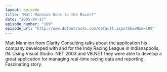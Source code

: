 ```yaml
---
layout: episode
title: "Matt Mannion Goes to the Races!"
date: "2005-04-17"
episode_number: "109"
episode_url: "http://www.dotnetrocks.com/default.aspx?ShowNum=109"
---
```


Matt Mannion from Clarity Consulting talks about the application his company developed with and for the Indy Racing League in Indianappolis, IN. Using Visual Studio .NET 2003 and VB.NET they were able to develop a great application for managing real-time racing data and reporting. Fascinating story.
